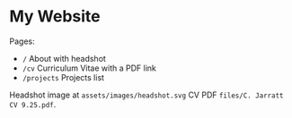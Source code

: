 # My Website

Pages:
- `/` About with headshot
- `/cv` Curriculum Vitae with a PDF link
- `/projects` Projects list

Headshot image at `assets/images/headshot.svg`
CV PDF `files/C. Jarratt CV 9.25.pdf`.
